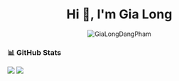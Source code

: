 <h1 align="center">Hi 👋, I'm Gia Long</h1>

<p align="center">
  <img src="https://komarev.com/ghpvc/?username=GiaLongDangPham&label=Profile%20views&color=0e75b6&style=flat" alt="GiaLongDangPham" />
</p>


### 📊 GitHub Stats
![](https://github.com/GiaLongDangPham/github-stats/blob/master/generated/overview.svg)
![](https://github.com/GiaLongDangPham/github-stats/blob/master/generated/languages.svg)
